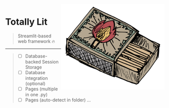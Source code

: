 <img src="Resources/Images/302474.png" align=right width="65%">

# Totally Lit

> Streamlit-based web framework 🔥

---

> - [ ] Database-backed Session Storage
> - [ ] Database integration (optional)
> - [ ] Pages (multiple in one .py)
> - [ ] Pages (auto-detect in folder)
> ...
